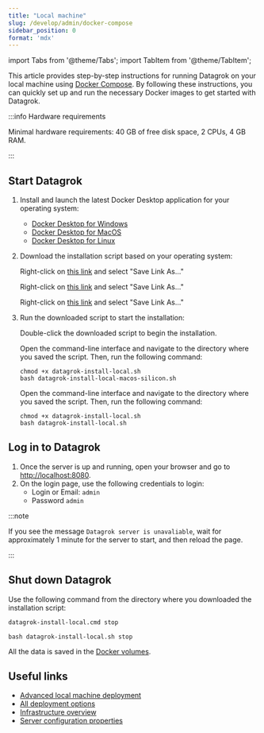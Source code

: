 ```yaml
---
title: "Local machine"
slug: /develop/admin/docker-compose
sidebar_position: 0
format: 'mdx'
---
```


import Tabs from '@theme/Tabs';
import TabItem from '@theme/TabItem';

This article provides step-by-step instructions for running Datagrok on your local machine
using [Docker Compose](https://docs.docker.com/compose/). By following these instructions, you can quickly set up and
run the necessary Docker images to get started with Datagrok.

:::info Hardware requirements

Minimal hardware requirements: 40 GB of free disk space, 2 CPUs, 4 GB RAM.

:::

## Start Datagrok

1. Install and launch the latest Docker Desktop application for your operating system:

    - [Docker Desktop for Windows](https://docs.docker.com/desktop/install/windows-install/)
    - [Docker Desktop for MacOS](https://docs.docker.com/desktop/install/mac-install/)
    - [Docker Desktop for Linux](https://docs.docker.com/desktop/install/linux-install/)

2. Download the installation script based on your operating system:

   <Tabs groupId="os" queryString>
   <TabItem value="win" label="Windows" default>

   Right-click
   on [this link](https://raw.githubusercontent.com/datagrok-ai/public/master/docker/datagrok-install-local.cmd) and
   select "Save Link As..."

   </TabItem>
   <TabItem value="silicon" label="MacOS - Apple Silicon">

   Right-click
   on [this link](https://raw.githubusercontent.com/datagrok-ai/public/refs/heads/master/docker/datagrok-install-local-macos-silicon.sh) and
   select "Save Link As..."

   </TabItem>
   <TabItem value="intel" label="MacOS/Linux - Intel">

   Right-click
   on [this link](https://raw.githubusercontent.com/datagrok-ai/public/master/docker/datagrok-install-local.sh) and
   select "Save Link As..."

   </TabItem>
   </Tabs>

3. Run the downloaded script to start the installation:

   <Tabs groupId="os" queryString>
   <TabItem value="win" label="Windows" default>

   Double-click the downloaded script to begin the installation.
   
   </TabItem>
   <TabItem value="silicon" label="MacOS - Apple Silicon">

   Open the command-line interface and navigate to the directory where you saved the script. Then, run
   the following command:

   ```shell
   chmod +x datagrok-install-local.sh
   bash datagrok-install-local-macos-silicon.sh
   ```

   </TabItem>
   <TabItem value="intel" label="MacOS/Linux">

   Open the command-line interface and navigate to the directory where you saved the script. Then, run
   the following command:

   ```shell
   chmod +x datagrok-install-local.sh
   bash datagrok-install-local.sh
   ```

   </TabItem>
   </Tabs>

## Log in to Datagrok

1. Once the server is up and running, open your browser and go to [http://localhost:8080](http://localhost:8080).
2. On the login page, use the following credentials to login:
   - Login or Email: `admin`
   - Password `admin`

:::note

If you see the message `Datagrok server is unavaliable`, wait for approximately 1 minute for the server to start, and then reload the page.

:::

## Shut down Datagrok

Use the following command from the directory where you downloaded the installation script:

<Tabs groupId="os" queryString>
<TabItem value="win" label="Windows" default>

```cmd
datagrok-install-local.cmd stop
```

</TabItem>
<TabItem value="bash" label="MacOS/Linux">

```shell
bash datagrok-install-local.sh stop
```

</TabItem>
</Tabs>

All the data is saved in the [Docker volumes](https://docs.docker.com/storage/volumes/).

## Useful links

- [Advanced local machine deployment](docker-compose-advanced.md)
- [All deployment options](../deploy.md)
- [Infrastructure overview](../../develop/under-the-hood/infrastructure.md)
- [Server configuration properties](../configuration.md)
